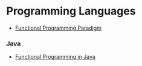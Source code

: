 # Programming Languages

- [Functional Programming Paradigm](functional-programming-paradigm.md)

### Java

- [Functional Programming in Java](java/functional-programming-in-java.md)